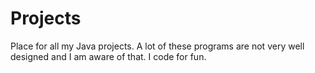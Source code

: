 # Projects
Place for all my Java projects.
A lot of these programs are not very well designed and I am aware of that.
I code for fun.
